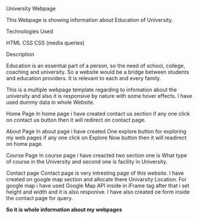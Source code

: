 University Webpage

This Webpage is showing information about Education of University.

Technologies Used 

HTML
CSS
CSS (media queries)
 
Description

Education is an essential part of a person, so the need of school, college, coaching and university. So a website would be a bridge between students and education providers. It is relevant to each and every family.

This is a multiple webpage template regarding to infomation about the university and also it is responsive by nature with some hover effects.
I have used dummy data in whole Website.

Home Page
In home page i have created contact us section if any one click on contact us button then it will redirect on contact page.

About Page
In about page i have created One explore button for exploring my web pages if any one click on Explore Now button then it will readirect on home page.

Course Page
In course page i have creacted two section one is What type of course in the University and second one is facility in University.

Contact page
Contact page is very intresting page of this website. I have created on google map section and allocate there Univarsity Location.
For google map i have used Google Map API inside in iFrame tag after that i set height and width and it is also responive.
I have also created oe form inside the contact page for query.

**So it is whole information about my webpages**
